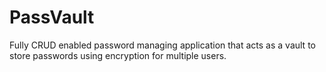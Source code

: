 # PassVault
Fully CRUD enabled password managing application that acts as a vault to store passwords using encryption for multiple users.

